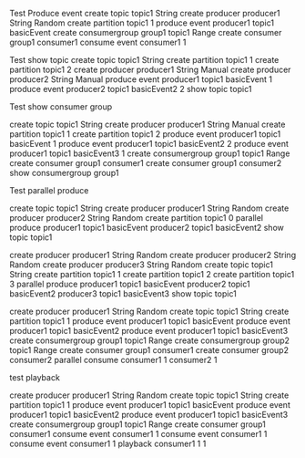 Test Produce event
create topic topic1 String
create producer producer1 String Random
create partition topic1 1
produce event producer1 topic1 basicEvent
create consumergroup group1 topic1 Range
create consumer group1 consumer1
consume event consumer1 1

Test show topic
create topic topic1 String
create partition topic1 1
create partition topic1 2
create producer producer1 String Manual
create producer producer2 String Manual
produce event producer1 topic1 basicEvent 1
produce event producer2 topic1 basicEvent2 2
show topic topic1

Test show consumer group

create topic topic1 String
create producer producer1 String Manual
create partition topic1 1
create partition topic1 2
produce event producer1 topic1 basicEvent 1
produce event producer1 topic1 basicEvent2 2
produce event producer1 topic1 basicEvent3 1
create consumergroup group1 topic1 Range
create consumer group1 consumer1
create consumer group1 consumer2
show consumergroup group1

Test parallel produce

create topic topic1 String
create producer producer1 String Random
create producer producer2 String Random
create partition topic1 0
parallel produce producer1 topic1 basicEvent producer2 topic1 basicEvent2
show topic topic1

create producer producer1 String Random
create producer producer2 String Random
create producer producer3 String Random
create topic topic1 String
create partition topic1 1
create partition topic1 2
create partition topic1 3
parallel produce producer1 topic1 basicEvent producer2 topic1 basicEvent2 producer3 topic1 basicEvent3
show topic topic1

create producer producer1 String Random
create topic topic1 String
create partition topic1 1
produce event producer1 topic1 basicEvent
produce event producer1 topic1 basicEvent2
produce event producer1 topic1 basicEvent3
create consumergroup group1 topic1 Range
create consumergroup group2 topic1 Range
create consumer group1 consumer1
create consumer group2 consumer2
parallel consume consumer1 1 consumer2 1

test playback

create producer producer1 String Random
create topic topic1 String
create partition topic1 1
produce event producer1 topic1 basicEvent
produce event producer1 topic1 basicEvent2
produce event producer1 topic1 basicEvent3
create consumergroup group1 topic1 Range
create consumer group1 consumer1
consume event consumer1 1
consume event consumer1 1
consume event consumer1 1
playback consumer1 1 1